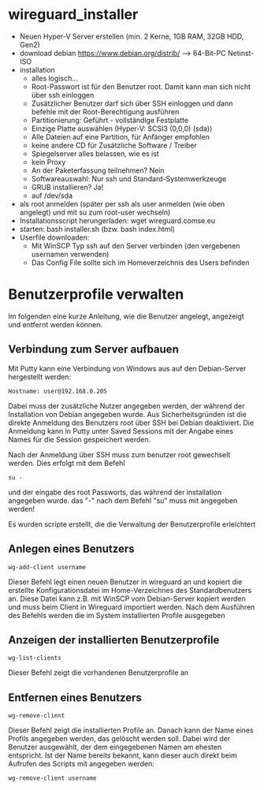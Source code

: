 # wireguard\_installer

- Neuen Hyper-V Server erstellen (min. 2 Kerne, 1GB RAM, 32GB HDD, Gen2)
- download debian https://www.debian.org/distrib/  --> 64-Bit-PC Netinst-ISO
- installation
	- alles logisch...
	- Root-Passwort ist für den Benutzer root. Damit kann man sich nicht über ssh einloggen
	- Zusätzlicher Benutzer darf sich über SSH einloggen und dann befehle mit der Root-Berechtigung ausführen
	- Partitionierung: Geführt - vollständige Festplatte
	- Einzige Platte auswählen (Hyper-V: SCSI3 (0,0,0) (sda))
	- Alle Dateien auf eine Partition, für Anfänger empfohlen
	- keine andere CD für Zusätzliche Software / Treiber
	- Spiegelserver alles belassen, wie es ist
	- kein Proxy
	- An der Paketerfassung teilnehmen? Nein
	- Softwareauswahl: Nur ssh und Standard-Systemwerkzeuge
	- GRUB installieren? Ja!
	- auf /dev/sda
- als root anmelden (später per ssh als user anmelden (wie oben angelegt) und mit su zum root-user wechseln)
- Installationsscript herungerladen: 
	wget wireguard.comse.eu
- starten:
	bash installer.sh (bzw. bash index.html)
- Userfile downloaden:
	- Mit WinSCP Typ ssh auf den Server verbinden (den vergebenen usernamen verwenden)
	- Das Config File sollte sich im Homeverzeichnis des Users befinden

# Benutzerprofile verwalten
Im folgenden eine kurze Anleitung, wie die Benutzer angelegt, angezeigt und entfernt werden können.

## Verbindung zum Server aufbauen
Mit Putty kann eine Verbindung von Windows aus auf den Debian-Server hergestellt werden:

	Hostname: user@192.168.0.205
Dabei muss der zusätzliche Nutzer angegeben werden, der während der Installation von Debian angegeben wurde. Aus Sicherheitsgründen ist die direkte Anmeldung des Benutzers root über SSH bei Debian deaktiviert. Die Anmeldung kann in Putty unter Saved Sessions mit der Angabe eines Names für die Session gespeichert werden.

Nach der Anmeldung über SSH muss zum benutzer root gewechselt werden. Dies erfolgt mit dem Befehl

	su -
und der eingabe des root Passworts, das während der installation angegeben wurde. das "-" nach dem Befehl "su" muss mit angegeben werden!

Es wurden scripte erstellt, die die Verwaltung der Benutzerprofile erleichtert

## Anlegen eines Benutzers
	wg-add-client username
Dieser Befehl legt einen neuen Benutzer in wireguard an und kopiert die erstellte Konfigurationsdatei im Home-Verzeichnes des Standardbenutzers an. Diese Datei kann z.B. mit WinSCP vom Debian-Server kopiert werden und muss beim Client in Wireguard importiert werden. Nach dem Ausführen des Befehls werden die im System installierten Profile ausgegeben

## Anzeigen der installierten Benutzerprofile
	wg-list-clients
Dieser Befehl zeigt die vorhandenen Benutzerprofile an

## Entfernen eines Benutzers
	wg-remove-client
Dieser Befehl zeigt die installierten Profile an. Danach kann der Name eines Profils angegeben werden, das gelöscht werden soll. Dabei wird der Benutzer ausgewählt, der dem eingegebenen Namen am ehesten entspricht. Ist der Name bereits bekannt, kann dieser auch direkt beim Aufrufen des Scripts mit angegeben werden:

	wg-remove-client username
